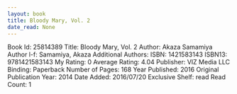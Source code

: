 ```yaml
---
layout: book
title: Bloody Mary, Vol. 2
date_read: None
---
```


Book Id: 25814389
Title: Bloody Mary, Vol. 2
Author: Akaza Samamiya
Author l-f: Samamiya, Akaza
Additional Authors: 
ISBN: 1421583143
ISBN13: 9781421583143
My Rating: 0
Average Rating: 4.04
Publisher: VIZ Media LLC
Binding: Paperback
Number of Pages: 168
Year Published: 2016
Original Publication Year: 2014
Date Added: 2016/07/20
Exclusive Shelf: read
Read Count: 1

